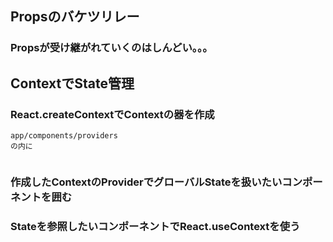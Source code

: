 ## Propsのバケツリレー
### Propsが受け継がれていくのはしんどい。。。

## ContextでState管理
### React.createContextでContextの器を作成
```
app/components/providers
の内に
```
```
```
### 作成したContextのProviderでグローバルStateを扱いたいコンポーネントを囲む
### Stateを参照したいコンポーネントでReact.useContextを使う
